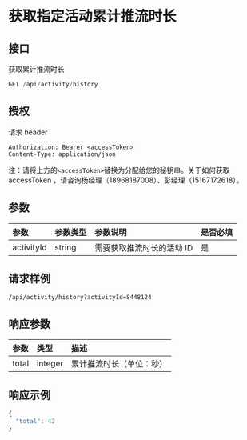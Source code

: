 # 获取指定活动累计推流时长

## 接口

获取累计推流时长

```javascript
GET /api/activity/history
```

## 授权

请求 header

```http
Authorization: Bearer <accessToken>
Content-Type: application/json
```

注：请将上方的`<accessToken>`替换为分配给您的秘钥串。关于如何获取 accessToken ，请咨询杨经理（18968187008）、彭经理（15167172618）。

## 参数

| 参数 | 参数类型 | 参数说明 | 是否必填 |
| :--- | :--- | :--- | :--- |
| activityId | string | 需要获取推流时长的活动 ID | 是 |

## 请求样例

```text
/api/activity/history?activityId=8448124
```

## 响应参数

| 参数 | 类型 | 描述 |
| :--- | :--- | :--- |
| total | integer | 累计推流时长（单位：秒） |

## 响应示例

```javascript
{
  "total": 42
}
```

